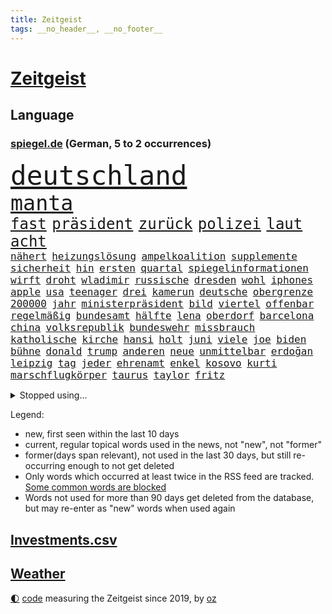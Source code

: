 ```yaml
---
title: Zeitgeist
tags: __no_header__, __no_footer__
---
```


# [Zeitgeist](https://oliz.io/zeitgeist/)

## Language

<h3><a href="https://www.spiegel.de" target="_blank">spiegel.de</a> (German, 5 to 2 occurrences)</h3>
<p style="font-family:monospace">
<span style="font-size:32pt"><a href="news_links.html#deutschland" class="current">deutschland</a></span>
<br>
<span style="font-size:25pt"><a href="news_links.html#manta" class="current">manta</a></span>
<br>
<span style="font-size:18pt"><a href="news_links.html#fast" class="current">fast</a></span>
<span style="font-size:18pt"><a href="news_links.html#präsident" class="current">präsident</a></span>
<span style="font-size:18pt"><a href="news_links.html#zurück" class="current">zurück</a></span>
<span style="font-size:18pt"><a href="news_links.html#polizei" class="current">polizei</a></span>
<span style="font-size:18pt"><a href="news_links.html#laut" class="current">laut</a></span>
<span style="font-size:18pt"><a href="news_links.html#acht" class="current">acht</a></span>
<br>
<span style="font-size:12pt"><a href="news_links.html#nähert" class="current">nähert</a></span>
<span style="font-size:12pt"><a href="news_links.html#heizungslösung" class="new">heizungslösung</a></span>
<span style="font-size:12pt"><a href="news_links.html#ampelkoalition" class="current">ampelkoalition</a></span>
<span style="font-size:12pt"><a href="news_links.html#supplemente" class="new">supplemente</a></span>
<span style="font-size:12pt"><a href="news_links.html#sicherheit" class="current">sicherheit</a></span>
<span style="font-size:12pt"><a href="news_links.html#hin" class="current">hin</a></span>
<span style="font-size:12pt"><a href="news_links.html#ersten" class="current">ersten</a></span>
<span style="font-size:12pt"><a href="news_links.html#quartal" class="current">quartal</a></span>
<span style="font-size:12pt"><a href="news_links.html#spiegelinformationen" class="current">spiegelinformationen</a></span>
<span style="font-size:12pt"><a href="news_links.html#wirft" class="current">wirft</a></span>
<span style="font-size:12pt"><a href="news_links.html#droht" class="current">droht</a></span>
<span style="font-size:12pt"><a href="news_links.html#wladimir" class="current">wladimir</a></span>
<span style="font-size:12pt"><a href="news_links.html#russische" class="current">russische</a></span>
<span style="font-size:12pt"><a href="news_links.html#dresden" class="current">dresden</a></span>
<span style="font-size:12pt"><a href="news_links.html#wohl" class="current">wohl</a></span>
<span style="font-size:12pt"><a href="news_links.html#iphones" class="current">iphones</a></span>
<span style="font-size:12pt"><a href="news_links.html#apple" class="current">apple</a></span>
<span style="font-size:12pt"><a href="news_links.html#usa" class="current">usa</a></span>
<span style="font-size:12pt"><a href="news_links.html#teenager" class="current">teenager</a></span>
<span style="font-size:12pt"><a href="news_links.html#drei" class="current">drei</a></span>
<span style="font-size:12pt"><a href="news_links.html#kamerun" class="new">kamerun</a></span>
<span style="font-size:12pt"><a href="news_links.html#deutsche" class="current">deutsche</a></span>
<span style="font-size:12pt"><a href="news_links.html#obergrenze" class="new">obergrenze</a></span>
<span style="font-size:12pt"><a href="news_links.html#200000" class="current">200000</a></span>
<span style="font-size:12pt"><a href="news_links.html#jahr" class="current">jahr</a></span>
<span style="font-size:12pt"><a href="news_links.html#ministerpräsident" class="current">ministerpräsident</a></span>
<span style="font-size:12pt"><a href="news_links.html#bild" class="current">bild</a></span>
<span style="font-size:12pt"><a href="news_links.html#viertel" class="current">viertel</a></span>
<span style="font-size:12pt"><a href="news_links.html#offenbar" class="current">offenbar</a></span>
<span style="font-size:12pt"><a href="news_links.html#regelmäßig" class="current">regelmäßig</a></span>
<span style="font-size:12pt"><a href="news_links.html#bundesamt" class="current">bundesamt</a></span>
<span style="font-size:12pt"><a href="news_links.html#hälfte" class="current">hälfte</a></span>
<span style="font-size:12pt"><a href="news_links.html#lena" class="current">lena</a></span>
<span style="font-size:12pt"><a href="news_links.html#oberdorf" class="current">oberdorf</a></span>
<span style="font-size:12pt"><a href="news_links.html#barcelona" class="current">barcelona</a></span>
<span style="font-size:12pt"><a href="news_links.html#china" class="current">china</a></span>
<span style="font-size:12pt"><a href="news_links.html#volksrepublik" class="current">volksrepublik</a></span>
<span style="font-size:12pt"><a href="news_links.html#bundeswehr" class="current">bundeswehr</a></span>
<span style="font-size:12pt"><a href="news_links.html#missbrauch" class="current">missbrauch</a></span>
<span style="font-size:12pt"><a href="news_links.html#katholische" class="current">katholische</a></span>
<span style="font-size:12pt"><a href="news_links.html#kirche" class="current">kirche</a></span>
<span style="font-size:12pt"><a href="news_links.html#hansi" class="current">hansi</a></span>
<span style="font-size:12pt"><a href="news_links.html#holt" class="current">holt</a></span>
<span style="font-size:12pt"><a href="news_links.html#juni" class="current">juni</a></span>
<span style="font-size:12pt"><a href="news_links.html#viele" class="current">viele</a></span>
<span style="font-size:12pt"><a href="news_links.html#joe" class="current">joe</a></span>
<span style="font-size:12pt"><a href="news_links.html#biden" class="current">biden</a></span>
<span style="font-size:12pt"><a href="news_links.html#bühne" class="current">bühne</a></span>
<span style="font-size:12pt"><a href="news_links.html#donald" class="current">donald</a></span>
<span style="font-size:12pt"><a href="news_links.html#trump" class="current">trump</a></span>
<span style="font-size:12pt"><a href="news_links.html#anderen" class="current">anderen</a></span>
<span style="font-size:12pt"><a href="news_links.html#neue" class="current">neue</a></span>
<span style="font-size:12pt"><a href="news_links.html#unmittelbar" class="current">unmittelbar</a></span>
<span style="font-size:12pt"><a href="news_links.html#erdoğan" class="current">erdoğan</a></span>
<span style="font-size:12pt"><a href="news_links.html#leipzig" class="current">leipzig</a></span>
<span style="font-size:12pt"><a href="news_links.html#tag" class="current">tag</a></span>
<span style="font-size:12pt"><a href="news_links.html#jeder" class="current">jeder</a></span>
<span style="font-size:12pt"><a href="news_links.html#ehrenamt" class="new">ehrenamt</a></span>
<span style="font-size:12pt"><a href="news_links.html#enkel" class="current">enkel</a></span>
<span style="font-size:12pt"><a href="news_links.html#kosovo" class="current">kosovo</a></span>
<span style="font-size:12pt"><a href="news_links.html#kurti" class="new">kurti</a></span>
<span style="font-size:12pt"><a href="news_links.html#marschflugkörper" class="new">marschflugkörper</a></span>
<span style="font-size:12pt"><a href="news_links.html#taurus" class="new">taurus</a></span>
<span style="font-size:12pt"><a href="news_links.html#taylor" class="current">taylor</a></span>
<span style="font-size:12pt"><a href="news_links.html#fritz" class="new">fritz</a></span>
</p>
<details>
<summary>Stopped using...</summary>
<p class="former" style="font-size:12pt">
steigenden(953) tiktok(953) elfmeter(952) historiker(952) alpen(951) badenwürttembergs(951) gesunken(951) gründer(951) hört(951) bilanz(950) erwägt(950) haftstrafe(950) teheran(950) verändert(950) erfahren(949) erfahrung(949) herbst(949) maske(949) spdpolitiker(949) versprechen(949) überlebte(949) 6(948) elektroauto(948) moderne(948) positiv(948) rückt(948) stets(948) strengere(948) weitet(948) arbeitsplatz(947) ermöglichen(947) ifoinstitut(947) präsentieren(947) tötet(947) you(947) babys(946) beobachten(946) coronavirus(946) for(946) gerüchte(946) infektion(946) lars(946) 43(945) amnesty(945) aufruf(945) dauerhaft(945) deswegen(945) kaputt(945) sprach(945) täglich(945) tödlichen(945) abstimmen(944) botschaften(944) enthüllt(944) freiheitsstrafe(944) lösen(944) paare(944) schaltet(944) verena(944) vorsitzenden(944) vorübergehend(944) zuversicht(944) ärgert(944) ökonom(944) ausnahmezustand(943) dachte(943) frank(943) freut(943) fußballprofi(943) geldstrafe(943) nahverkehr(943) sinnvoll(943) tokio(943) einreisen(942) konflikte(942) mönchengladbach(942) reporter(942) still(942) trafen(942) warschau(942) appell(941) australische(941) maßnahme(941) nahmen(941) reiste(941) unbedingt(941) altes(940) i(940) körperverletzung(940) marke(940) 3000(939) nordsee(939) polens(939) standen(939) litauen(938) offiziellen(938) pflanzen(938) entsetzen(937) klären(937) tötung(937) wirken(937) aufnahme(936) tragödie(936) abgebrochen(935) berät(935) woher(935) bestraft(934) genauso(934) option(934) pünktlich(934) springt(934) verschwand(934) dürfe(933) erinnern(933) steckte(933) ermittlern(932) mercedes(931) bande(930) gemeinsame(930) 1000(929) lernt(929) damals(927) katholischen(927) richard(926) landesweit(925) wind(925) gold(924) größere(924) projekte(924) sitzung(924) mecklenburgvorpommern(923) bundesgerichtshof(922) gehörte(922) impfungen(922) aufhalten(921) bremsen(921) erwachsenen(920) wendet(920) nieder(919) erstochen(916) präsenz(915) rechtsstreit(915) halbe(914) bangen(912) wirbel(912) kandidatur(907) georg(905) startup(900) ära(894) abschluss(889) daheim(885) marine(880) mängel(879) niederländer(847) cent(846) höheres(843) langjährige(840) konfrontation(839) zusammenbruch(810) kleinstadt(809) josef(806) hochschulen(799) finanziellen(797) athen(781) unis(767) angebote(764) gewalttat(762) interessen(745) holz(733) felix(713) flohen(705) tricks(698) fotografen(694) belastung(691) zerstörte(690) sergej(681) partnerschaft(672) zugestimmt(670) brücken(668) superstars(656) landsleute(651) beliebte(645) japans(644) jenseits(640) ali(630) günstiges(630) zurückziehen(630) moderner(627) funktionen(625) tabellenführer(625) bombe(616) illegaler(612) preiserhöhungen(610) pauli(608) telefoniert(606) wachsende(600) gleichen(599) großbank(593) militärmanöver(592) minus(587) kursieren(585) direkte(578) gestiegenen(577) elke(574) heidenreich(574) verständigt(572) studenten(571) hendrik(569) spürbar(569) ampelparteien(565) inklusive(564) verteidiger(554) fahndet(553) donbass(551) vorbereitungen(547) vorgesehen(543) airlines(542) trip(538) gesteckt(535) motive(529) loch(528) aktivistinnen(527) diskussionen(526) kretschmann(525) angekündigte(523) verabschieden(523) lehrerinnen(521) verschiedenen(515) verteuert(515) bundesinnenministerin(508) verpflichtung(500) passierte(494) verschwinden(494) neuwagen(489) wettkampf(486) zusammenhalt(485) krebs(484) 2002(478) damalige(478) geschenk(477) fremd(463) stuttgarter(463) luftfahrt(462) reichweite(461) überraschungen(457) marc(451) don(449) 17jährige(447) dreharbeiten(442) first(442) pannen(442) vorab(442) gefolgt(440) dubiosen(439) sklaverei(438) fluss(435) schildern(434) sperre(425) invasoren(423) bewusst(421) marathon(416) ergab(412) einrichtung(408) staatsbürgerschaft(408) talent(408) suchten(407) fußballerinnen(406) zusätzlich(400) austria(396) geheiratet(396) inside(396) energiekonzerne(395) öffentlicher(395) handys(394) 24jährige(386) franken(384) versöhnung(377) zentrale(374) würdigt(373) gefällt(368) 14jährigen(364) dinner(364) einstecken(364) sylt(363) niedergeschlagen(362) airport(360) brennende(359) elisabeth(356) erleichtert(356) sinne(356) 1200(355) ran(353) angeschlagenen(351) royale(351) grünenpolitikerin(350) ausbauen(349) 21jähriger(348) stockholm(348) anwältin(346) chinesischer(346) bedarf(343) besseren(340) update(340) tempel(339) paderborn(338) nationale(335) tvinterview(333) wohnmobil(333) verunglückten(331) angehörigen(330) bruno(328) gelöscht(328) gegenwart(327) fahrgäste(326) fehlstart(326) finde(326) erobern(325) dokumentation(324) gleichberechtigung(324) revolutionieren(323) tasche(320) bruttoinlandsprodukt(319) us(318) eautos(315) großeltern(314) verzeichnet(314) davis(313) fehlenden(312) namens(312) ungerecht(312) wissenschaft(312) beute(311) zusagen(311) verteilen(310) oslo(309) jubeln(308) aufgaben(305) klimaschützer(304) weltraum(304) überlegt(304) ausgewertet(303) franziska(303) giffey(303) teuersten(301) wiedersehen(301) 2008(297) linien(294) überlastet(294) fuchs(290) japanischer(289) danke(286) fahrerin(286) werben(286) offenlegen(285) bürgergeld(284) notruf(283) demonstration(281) flüsse(280) protestbewegung(280) vereinbarten(280) moderator(279) tücken(279) raketenangriffen(278) auszusetzen(274) wunderbar(272) elefanten(271) extremisten(271) herunter(269) flüssen(268) entkommen(267) stärkung(266) jackson(264) verurteilter(264) bedauert(263) angler(261) kündigung(259) klappen(257) biografie(256) gefährdung(256) zutritt(255) erzielte(254) interessierte(254) banden(253) beschwert(253) durchgang(252) moralische(252) chefredakteurin(251) umgebung(251) archäologen(250) freigegeben(249) 45jährige(246) durchaus(246) johan(244) nutzern(244) informierte(243) rügt(243) verbündeter(242) achtelfinale(241) kontroverse(241) wasserversorgung(240) oregon(237) finanzkrise(236) fortschritt(236) beobachter(235) hessischen(235) abermals(234) commerzbank(232) schottische(231) aufruhr(229) zimmer(229) symbole(228) beihilfe(226) benennen(226) houston(226) morgan(226) persönlichen(226) opel(225) klimaaktivistin(224) rechtlichen(224) eingezogen(223) grundschulen(222) lahmzulegen(222) raketenangriffe(222) tunesien(222) immobilienkonzern(221) steven(220) katze(219) umfassend(219) 3500(218) freundschaft(218) königshauses(218) belege(216) schöne(216) zusammengestoßen(216) koblenz(215) nordkoreas(215) stießen(214) pjöngjang(213) verhelfen(213) hugh(212) spaltet(212) abgeordnetenhaus(211) bätzing(211) absehbar(210) auszahlung(210) indonesien(210) drehbücher(208) regierenden(208) übergewicht(207) lehrkräftemangel(206) traditionell(205) alice(204) fördert(204) gefangenen(204) passagieren(204) rechtfertigt(204) cyberangriff(203) autorinnen(201) erben(201) tottenham(200) jeremy(197) nflprofi(197) sowohl(194) mitarbeitern(193) doping(192) fdpverkehrsminister(191) psychisch(191) tübingen(190) umbruch(190) gestohlenen(189) harrt(189) hotspur(187) schossen(186) verfehlte(185) schlusslicht(183) fieber(182) loben(182) redet(182) schmecken(182) amerikanerin(181) journalistenverband(180) usamerikanerin(180) feuerte(179) grenzregion(179) erlebnisse(178) südafrikas(178) infantino(177) inhalten(177) verbannen(177) 14jähriger(176) basf(176) blockaden(176) 4(173) monatelangen(172) insider(171) route(171) eingestuft(170) hilfslieferungen(169) landesweiten(169) gewöhnt(168) techkonzerne(168) engere(167) gianni(167) feind(166) gottes(166) quarterback(166) bertelsmann(165) gefallenen(165) güterzug(165) lanz(165) arbeiterklasse(164) murdoch(164) verdoppeln(164) frische(163) vorbereitung(163) deutschlandfunk(162) jong(161) un(161) bemängeln(160) euphorie(159) umstrittensten(159) wagnergruppe(159) echter(158) lieder(158) münzen(158) rentnerin(158) legten(157) anstrengend(156) gekündigt(156) groko(155) hinnehmen(155) belgier(154) goldenen(154) kleinsten(153) anzugreifen(151) bedauern(151) einschaltquoten(151) herben(151) labor(151) regierende(151) lehrern(150) missbrauchte(150) umziehen(149) weißes(149) zunehmende(149) kandidieren(148) leblos(148) mittelständler(148) autobahnbau(147) brettspiele(147) elternzeit(147) hassen(147) palast(147) sprint(147) euabgeordnete(146) unterbrechen(144) uwe(144) mehrheitlich(143) pionier(143) schlapp(141) stürmen(141) woke(141) einwanderer(140) entgleist(140) plötzlichen(140) traditionellen(140) umkämpft(140) waffenhilfe(140) weinen(140) hungern(139) kronzeugen(138) entsendung(137) sehnen(137) republikanerin(136) afdpolitikerin(135) faschisten(135) gefälschten(135) kredit(135) krisengebieten(135) nachteile(135) nannte(135) opa(134) bestsellerautorin(133) nachbarländern(133) vorfälle(133) üppig(133) abbott(132) liefen(132) quote(132) a38(131) mitgliedschaft(131) festivals(130) passanten(130) solcher(128) chinese(127) flüchtig(127) kommentierte(127) möglichem(127) verleger(127) geldgeber(126) markle(125) entschädigen(124) feministischer(123) hundebesitzer(123) knappheit(123) luftverschmutzung(123) süditalien(123) dieb(122) erleidet(122) ertragen(122) gelesen(122) nervt(121) plätzen(121) täglichen(121) gehindert(120) jp(120) 69(119) einmarsch(118) kriegsschiffe(118) versinken(118) 31jährige(117) mandat(117) oldtimer(117) republic(117) streitereien(117) ebike(116) financial(116) geschäften(116) isst(116) ostern(116) umweltschutz(116) ma(115) meditation(115) american(114) offline(114) südsudan(114) leichnam(113) lieferanten(113) ausweisung(112) chatbot(112) dopingfall(112) fortan(112) krakau(112) messe(112) newcastle(112) pendler(112) queensland(112) befasst(111) gekippt(111) mitgerissen(111) rettungswagen(111) 52(110) baden(110) franco(110) befördert(109) unosicherheitsrat(108) heimatland(107) kräften(107) angestiegen(106) beschwört(106) handballer(106) religiösen(106) reserve(106) wände(106) ausgerufen(105) bergab(105) lagerfeld(105) beschleunigt(104) rast(104) vermittlerrolle(104) wiederzufinden(104) ausdruck(103) sozialer(103) aufgebrochen(102) bundesweiten(102) coronawarnapp(102) vertreiben(102) besprechen(101) nachhaltigen(101) rettungsdienst(101) verlangte(101) wiederholte(101) manipulationen(100) auffälligen(99) auszeit(99) kleinere(99) antike(98) burkina(98) faso(98) läuferinnen(98) rezensentin(98) 18000(97) erforschen(96) skipper(96) tarifverhandlungen(96) vierjährigen(96) abwanderung(95) annehmen(95) bestrafen(95) generalstaatsanwältin(95) jubiläum(95) schult(95) unruhe(95) häftlingen(94) bauarbeiten(93) generäle(93) hinterbliebenen(93) vertritt(93) brokstedt(92) geschäftszahlen(92) siedlung(92) story(92) verzögerung(92) bergwandern(91) büste(91) ibrahim(91) schulklassen(91) stürmte(91) zweifacher(91) 35jährige(90) achtsamkeit(90) beispiele(90) dhl(90) elch(90) vereidigung(90) verliebt(90) academy(89) berlinbrandenburg(89) desinfektionsmittel(89) leidwesen(89) mumifizierte(89) playlist(89) recherchiert(89) unfallursache(89) absurden(88) botschafters(88) sehbehinderte(88) tourist(88) anderswo(87) berührung(87) förster(87) mittelfeldstar(87) notfalleinsatz(87) verwechseln(87) berufsverkehr(86) coup(86) einzigartig(86) euren(86) freiberg(86) geschlechtsverkehr(86) mitglieds(86) schneemassen(86) affären(85) metro(85) pendeln(85) taumelt(85) universum(85) wahlkampfspenden(85) achtzig(84) act(84) amtszeiten(84) annahmen(84) anstehenden(84) projekten(84) toll(84) weltklasse(84) briefkasten(83) hitzewelle(83) ingolstadt(83) landesgrenzen(83) resnikow(83) schwärmen(83) spdspitzenkandidatin(83) anrufe(82) pausen(82) überaus(82) ausgewiesen(81) deklassierte(81) duett(81) elektrisch(81) geschnappt(81) grüßen(81) merklich(81) schüchtern(81) ukrainern(81) 75000(80) arbeitskampf(80) bessert(80) feiernde(80) nestlé(80) potenzial(80) telefonnummern(80) wirtschaftssenatorin(80) zellen(80) 1998(79) halbschwester(79) ritual(79) gleichgeschlechtliche(78) hundekot(78) insidern(78) kleinklein(78) quittung(78) ungesund(78) arbeitgeberverband(77) arbeitnehmervertreter(77) dröge(77) gleicht(77) initiativen(77) kaufmann(77) modernisiert(77) nährt(77) sofortigen(77) tal(77) tarifabschluss(77) faust(76) mund(76) vergnügungspark(76) wohngebiete(76) zwölften(76) 102(75) 58jährige(75) demokratiefeindliche(75) emobilität(75) saniert(75) universal(75) atmen(74) geborene(74) greifswald(74) quarterbacks(74) rechtspopulisten(74) schulranzen(74) würmer(74) entlohnt(73) knacken(73) souveränität(73) aktualisiert(72) betrieblichen(72) blüht(72) drittes(72) flugplatz(72) manipulieren(72) objekt(72) university(72) warburgbank(72) fähre(71) golfer(71) kabel(71) karlsruher(71) ostdeutschen(71) dasselbe(70) entschlossen(70) equal(70) ernsten(70) feinstaub(70) industrieproduktion(70) krankheitsbedingt(70) pay(70) platzieren(70) sean(70) tabellenspitze(70) verdiwarnstreik(70) verharmloste(70) verlegen(70) willkürlich(70) ausweitung(69) genfer(69) influencerinnen(69) lasst(69) untergrunds(69) artillerie(68) duisburg(68) entspricht(68) kurzfristiger(68) neunte(68) passend(68) römisches(68) solarindustrie(68) verdichef(68) verwandeln(68) werneke(68) zurückgeschickt(68) aaron(67) abbrechen(67) baltimore(67) bewerten(67) chemikalien(67) doof(67) erdboden(67) erpressung(67) gruppierungen(67) klarem(67) kraussmaffei(67) notwehr(67) topdiplomat(67) verbucht(67) wegmann(67) wirtschaftsleistung(67) 12000(66) ausgelassen(66) feaser(66) flieht(66) klimagruppe(66) verzehrverbot(66) auswärts(65) bein(65) bestreikt(65) bock(65) emotionalem(65) messerattacken(65) pistolen(65) spiegelinterview(65) vorfahren(65) schuldzuweisungen(64) traditionsverein(64) verwandlung(64) zwickau(64) milliardenschwere(63) nordischen(63) sascha(63) saufen(63) zeug(63) belohnung(62) erzbistum(62) hausmeister(62) saisonstart(62) schlussphase(62) schulweg(62) usbundesstaats(62) weltgemeinschaft(62) zerstreiten(62) fantastisch(61) kommunistische(61) meerestiere(61) muttersprache(61) scheibe(61) derer(60) hitlertagebücher(60) radsporttalent(60) superreichen(60) tiberi(60) zukünftig(60) älteren(60) betriebsrente(59) brjansk(59) bären(59) immobilieneigentümer(59) kings(59) nahverkehrs(59) obduziert(59) pickups(59) therapiesitzung(59) ungeklärt(59) buchmesse(58) dieselautos(58) kontrollverlust(58) molotowcocktails(58) bürgermeisters(57) goretzka(57) solidarisch(57) überweisung(57) batterieantrieb(56) bestanden(56) jakob(56) mädchenschulen(56) qualifying(56) sprintrennen(56) vermischt(56) windenergie(56) wmmedaillen(56) coronajahren(55) erschießen(55) genres(55) mobil(55) vertuscht(55) british(54) fortschrittskoalition(54) gefälschte(54) gegenwind(54) jose(54) kiste(54) rüstungsproduktion(54) statistiken(54) ungebrochen(54) /(53) erzbischof(53) kletterten(53) wanderer(53) breiter(52) insolvent(52) tickt(52) unfairen(52) aufwendige(51) erfand(51) gehaltsunterschiede(51) landesparteitag(51) medienmogul(51) umzugehen(51) unverzüglich(51) zufriedenheit(51) 44jähriger(50) aschaffenburg(50) festgelegt(50) hauseigentümer(50) jakarta(50) nio(50) schicksalsstein(50) scone(50) tabellenplatz(50) außergewöhnliche(49) beides(49) bundesligist(49) feminismus(49) lehrkräften(49) maja(49) professionelle(49) single(49) versicherungen(49) 25jähriger(48) duschen(48) erfolgen(48) f(48) jehovas(48) regimegegner(48) vergiftungsfälle(48) verpufft(48) voice(48) w(48) anrufer(47) jpmorgan(47) 35jähriger(46) 800000(46) 95000(46) ausgegraben(46) beschlagnahmung(46) geliehen(46) j(46) krisenbank(46) laien(46) landeschef(46) satellitendaten(46) ticket(46) amoktat(45) honduras(45) qiang(45) regal(45) ärgern(45) robin(44) rudern(44) smart(44) spalten(44) säen(44) recycelt(43) regenjacke(43) revolver(43) schleuser(43) yoon(43) angelegenheit(42) euparlamentarier(42) pogačar(42) strafgerichtshof(42) tadej(42) verhandlungsrunde(42) afdstimmen(41) angeprangert(41) bankenkrise(41) bleibende(41) haftbar(41) menschenhandel(41) moratorium(41) versorgungslage(41) behaupten(40) bewährung(40) efuels(40) erzbistums(40) fasten(40) holland(40) schäferhund(40) superreiche(40) verkleinert(40) veto(40) wiedergewählt(40) australischer(39) eigenem(39) juwelier(39) juweliergeschäft(39) tarifparteien(39) abschottung(38) lehrstück(38) miterfinder(38) national(38) sturmgewehre(38) ubs(38) versagens(38) verschiedener(38) ausgezeichnete(37) flink(37) gattin(37) makel(37) polio(37) referendum(37) umland(37) waffenbehörde(37) alibabagründer(36) drohte(36) kandidatenlisten(36) käfer(36) kürzertreten(36) regionalbank(36) überlegener(36) adhs(35) fahrscheins(35) festgefahrenen(35) produkt(35) sommerzeit(35) unerlaubten(35) verbraucherschutz(35) agentur(34) amok(34) anthropologe(34) davidstatue(34) dieselkläger(34) diplomatischer(34) extremsportler(34) kontakten(34) notübernahme(34) schulleiterin(34) zugunsten(34) anonymer(33) bieter(33) erkannte(33) fläche(33) geklappt(33) gewerkschafter(33) kommunisten(33) lebensgefährliche(33) mondmission(33) mr(33) accounts(32) argumenten(32) ernsthafte(32) festgeklebt(32) internes(32) klimaschutzgesetzes(32) pierre(32) rage(32) musikvideos(31) verhaften(31) deutschlandtickets(30) dieselaffäre(30) fraktion(30) gesundheitlichen(30) justizumbau(30) rob(30) stuckradbarre(30) trainerwechsel(30) grönland(29) staatsbankett(29) absolute(28) disneykonzern(28) filesrecherche(28) imperialismus(28) schenken(28) sklavenarbeit(28) spendiert(28) umgesiedelt(28) unterbricht(28) euweit(27) kinderärzte(27) kontern(27) parkinson(27) titelt(27) verbilligt(27) vermelden(27) victor(27) wärmepumpe(27) angepasst(26) ausgesehen(26) bevorzugt(26) bundesstaates(26) funkstille(26) horrorszenario(26) labour(26) mindert(26) morddrohungen(26) stuft(26) weicht(26) ü50(26) astana(25) katastrophen(25) krankschreibung(25) reichtum(25) umtriebe(25) verfügen(25) humanitären(24) sensationen(24) bundestagsuntersuchungsausschuss(23) einfuhren(23) matt(23) nachnamen(23) neuerliche(23) schachwm(23) tanken(23) wunsiedel(23) zehnjährigen(23) abzubrechen(22) dauerfeuer(22) exzellente(22) kragen(22) tatarski(22) tiefstand(22) umfassendes(22) wladlen(22) bandengewalt(21) erschrecken(21) gebilligt(21) plans(21) semester(21) spätere(21) gefängnisstrafen(20) netzwerke(20) rechtsextrem(20) sauberer(20) spdbasis(20) tvrechte(20) vorräte(20) backt(19) jamie(19) mathias(19) weggefährten(19) zuneigung(19) cut(18) craig(17) edelmetall(17) eiszeit(17) explodierte(17) gräfenhausen(17) lachnummer(17) snooker(17) tennisprofis(17) lukaku(16) romelu(16) scherzt(16) verzettelt(16) überschatten(16) landeten(15) manipulationsskandal(15) nachbarstaaten(15) orientierung(15) sorry(15) sowas(15) umwälzen(15) vereinfacht(15) abtrünnigen(14) altstadt(14) aß(14) cumexgeschäften(14) erschreckt(14) neuordnung(14) pieks(14) seekarten(14) tabelle(14) wildblumen(14) yoga(14) andalusien(13) schmerzmittel(13) aufgerollt(12) einberufung(12) geschäftsklima(12) goldmünzen(12) serien(12) zollitsch(12) barbara(11) feuerpause(11) haar(11) heiztechnik(11) kernkraftwerke(11) probe(11) stiko(11)
</p>
</details>
<p>Legend:
<ul>
<li><span class="new">new</span>, first seen within the last 10 days</li>
<li><span class="current">current</span>, regular topical words used in the news, not "new", not "former"</li>
<li><span class="former">former(days span relevant)</span>, not used in the last 30 days, but still re-occurring enough to not get deleted</li>
<li>Only words which occurred at least twice in the RSS feed are tracked. <a href="language/filters.py">Some common words are blocked</a></li>
<li>Words not used for more than 90 days get deleted from the database, but may re-enter as "new" words when used again</li>
</ul>
</p>

## [Investments](investments.html)[.csv](investments.csv)

## [Weather](weather.html)

<footer>
<a href="javascript:toggleTheme()" class="nav">🌓</a>
<a href="https://github.com/ooz/zeitgeist">code</a> measuring the Zeitgeist since 2019, by <a href="https://oliz.io">oz</a>
</footer>
